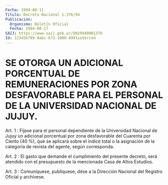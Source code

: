 ```yaml
---
Fecha: 1994-08-11
Título: Decreto Nacional 1.376/94
Publicación:
  Organismo: Boletín Oficial
  Fecha: 1994-08-17
SAIJ: https://www.saij.gob.ar/DN19940001376
Id: 123456789-0abc-673-1000-4991soterced
---
```

# SE OTORGA UN ADICIONAL PORCENTUAL DE REMUNERACIONES POR ZONA DESFAVORABLE PARA EL PERSONAL DE LA UNIVERSIDAD NACIONAL DE JUJUY.

<a id="1"></a>
Art. 1 : Fíjase para el personal dependiente de la Universidad Nacional  de  Jujuy  un  adicional porcentual por zona desfavorable del Cuarenta por Ciento (40  %),  que  se  aplicará sobre el índice total o la asignación de la categoría de revista  del agente, según corresponda.

<a id="2"></a>
Art.  2  :  El  gasto que demande el cumplimiento del presente decreto, será atendido  con el presupuesto de la mencionada Casa de Altos Estudios.

<a id="3"></a>
Art. 3 : Comuníquese, publíquese, dése a la Dirección Nacional del Registro Oficial y archívese.